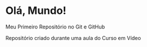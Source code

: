 # Olá, Mundo!
 Meu Primeiro Repositório no Git e GitHub

 Repositório criado durante uma aula do Curso em Vídeo
